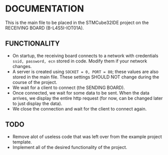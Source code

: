 # DOCUMENTATION

This is the main file to be placed in the STMCube32IDE project on the RECEIVING BOARD (B-L4S5I-IOT01A).

## FUNCTIONALITY
- On startup, the receiving board connects to a network with credentials `ssid, password, ecn` stored in code. Modify them if your network changes.
- A server is created using `SOCKET = 0, PORT = 80`; these values are also stored in the main file. These settings SHOULD NOT change during the course of the project.
- We wait for a client to connect (the SENDING BOARD).
- Once connected, we wait for some data to be sent. When the data arrives, we display the entire http request (for now, can be changed later to just display the data).
- We close the connection and wait for the client to connect again.

## TODO
- Remove alot of useless code that was left over from the example project template.
- Implement all of the desired functionality of the project.

